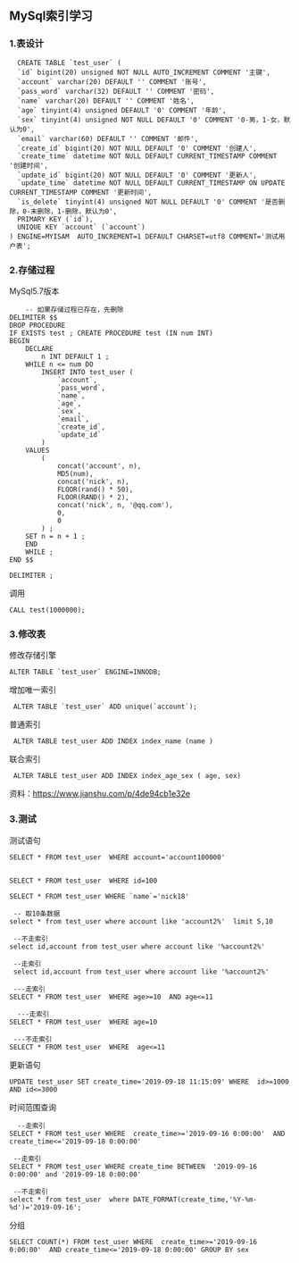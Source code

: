 ## MySql索引学习 ##


### 1.表设计
    
	  CREATE TABLE `test_user` (
	  `id` bigint(20) unsigned NOT NULL AUTO_INCREMENT COMMENT '主键',
	  `account` varchar(20) DEFAULT '' COMMENT '账号',
	  `pass_word` varchar(32) DEFAULT '' COMMENT '密码',
	  `name` varchar(20) DEFAULT '' COMMENT '姓名',
	  `age` tinyint(4) unsigned DEFAULT '0' COMMENT '年龄',
	  `sex` tinyint(4) unsigned NOT NULL DEFAULT '0' COMMENT '0-男，1-女，默认为0',
	  `email` varchar(60) DEFAULT '' COMMENT '邮件',
	  `create_id` bigint(20) NOT NULL DEFAULT '0' COMMENT '创建人',
	  `create_time` datetime NOT NULL DEFAULT CURRENT_TIMESTAMP COMMENT '创建时间',
	  `update_id` bigint(20) NOT NULL DEFAULT '0' COMMENT '更新人',
	  `update_time` datetime NOT NULL DEFAULT CURRENT_TIMESTAMP ON UPDATE CURRENT_TIMESTAMP COMMENT '更新时间',
	  `is_delete` tinyint(4) unsigned NOT NULL DEFAULT '0' COMMENT '是否删除，0-未删除，1-删除，默认为0',
	  PRIMARY KEY (`id`),
	  UNIQUE KEY `account` (`account`)
	) ENGINE=MYISAM  AUTO_INCREMENT=1 DEFAULT CHARSET=utf8 COMMENT='测试用户表';




### 2.存储过程

MySql5.7版本
	
	    -- 如果存储过程已存在，先删除 
	DELIMITER $$ 
	DROP PROCEDURE
	IF EXISTS test ; CREATE PROCEDURE test (IN num INT)
	BEGIN
		DECLARE
			n INT DEFAULT 1 ;
		WHILE n <= num DO
			INSERT INTO test_user (
				`account`,
				`pass_word`,
				`name`,
				`age`,
				`sex`,
				`email`,
				`create_id`,
				`update_id`
			)
		VALUES
			(
				concat('account', n),
				MD5(num),
				concat('nick', n),
				FLOOR(rand() * 50),
				FLOOR(RAND() * 2),
				concat('nick', n, '@qq.com'),
				0,
				0
			) ;
		SET n = n + 1 ;
		END
		WHILE ;
	END $$ 
	
	DELIMITER ;


调用

    CALL test(1000000); 


### 3.修改表

修改存储引擎

    ALTER TABLE `test_user` ENGINE=INNODB;


增加唯一索引

   
     ALTER TABLE `test_user` ADD unique(`account`);


普通索引

     ALTER TABLE test_user ADD INDEX index_name (name )


联合索引

     ALTER TABLE test_user ADD INDEX index_age_sex ( age, sex)


资料：https://www.jianshu.com/p/4de94cb1e32e

### 3.测试

测试语句

    SELECT * FROM test_user  WHERE account='account100000'


    SELECT * FROM test_user  WHERE id=100

    SELECT * FROM test_user WHERE `name`='nick18'

     -- 取10条数据
    select * from test_user where account like 'account2%'  limit 5,10

     --不走索引
    select id,account from test_user where account like '%account2%'  

     --走索引
     select id,account from test_user where account like '%account2%'  

     ---走索引
    SELECT * FROM test_user  WHERE age>=10  AND age<=11

      ---走索引
    SELECT * FROM test_user  WHERE age=10
    
     ---不走索引
    SELECT * FROM test_user  WHERE  age<=11

     
    
更新语句
    
    UPDATE test_user SET create_time='2019-09-18 11:15:09' WHERE  id>=1000 AND id<=3000


时间范围查询
  
      --走索引
    SELECT * FROM test_user WHERE  create_time>='2019-09-16 0:00:00'  AND create_time<='2019-09-18 0:00:00'

     --走索引
    SELECT * FROM test_user WHERE create_time BETWEEN  '2019-09-16 0:00:00' and '2019-09-18 0:00:00'

     --不走索引
    select * from test_user  where DATE_FORMAT(create_time,'%Y-%m-%d')='2019-09-16';

分组

    SELECT COUNT(*) FROM test_user WHERE  create_time>='2019-09-16 0:00:00'  AND create_time<='2019-09-18 0:00:00' GROUP BY sex




